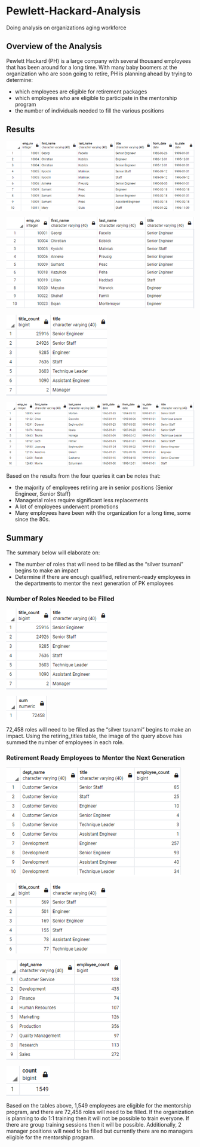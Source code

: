 # Pewlett-Hackard-Analysis
Doing analysis on organizations aging workforce

## Overview of the Analysis
Pewlett Hackard (PH) is a large company with several thousand employees that has been around for a long time. With many baby boomers at the organization who are soon going to retire, PH is planning ahead by trying to determine:
-	which employees are eligible for retirement packages
-	which employees who are eligible to participate in the mentorship program
-	the number of individuals needed to fill the various positions

## Results

![image_name](https://github.com/Mugunthan24/Pewlett-Hackard-Analysis/blob/main/Images/retirement_titles.PNG)


![image_name](https://github.com/Mugunthan24/Pewlett-Hackard-Analysis/blob/main/Images/unique_titles.PNG)


![image_name](https://github.com/Mugunthan24/Pewlett-Hackard-Analysis/blob/main/Images/retiring_titles.PNG)


![image_name](https://github.com/Mugunthan24/Pewlett-Hackard-Analysis/blob/main/Images/mentorship_eligibilty.PNG)

Based on the results from the four queries it can be notes that:
-	the majority of employees retiring are in senior positions (Senior Engineer, Senior Staff)
-	Managerial roles require significant less replacements
-	A lot of employees underwent promotions
-   Many employees have been with the organization for a long time, some since the 80s. 

## Summary
The summary below will elaborate on:
-	The number of roles that will need to be filled as the “silver tsumani” begins to make an impact
-	Determine if there are enough qualified, retirement-ready employees in the departments to mentor the next generation of PK employees

### Number of Roles Needed to be Filled

![image_name](https://github.com/Mugunthan24/Pewlett-Hackard-Analysis/blob/main/Images/retiring_titles.PNG)

![image_name](https://github.com/Mugunthan24/Pewlett-Hackard-Analysis/blob/main/Images/retiring_titles_count.PNG)

72,458 roles will need to be filled as the “silver tsunami” begins to make an impact. Using the retiring_titles table, the image of the query above has summed the number of employees in each role.

### Retirement Ready Employees to Mentor the Next Generation

![image_name](https://github.com/Mugunthan24/Pewlett-Hackard-Analysis/blob/main/Images/mentorship_eligibility_titles_and_department.PNG)

![image_name](https://github.com/Mugunthan24/Pewlett-Hackard-Analysis/blob/main/Images/mentorship_eligibility_titles.PNG)

![image_name](https://github.com/Mugunthan24/Pewlett-Hackard-Analysis/blob/main/Images/mentorship_eligibility_departments.PNG)

![image_name](https://github.com/Mugunthan24/Pewlett-Hackard-Analysis/blob/main/Images/mentorship_eligibilty_count.PNG)

Based on the tables above, 1,549 employees are eligible for the mentorship program, and there are 72,458 roles will need to be filled. If the organization is planning to do 1:1 training then it will not be possible to train everyone. If there are group training sessions then it will be possible. Additionally, 2 manager positions will need to be filled but currently there are no managers eligible for the mentorship program.


